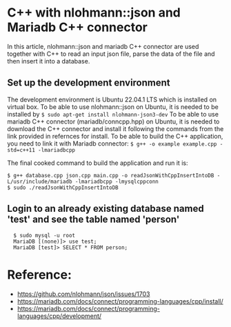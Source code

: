 
# C++ with nlohmann::json and Mariadb C++ connector
In this article, nlohmann::json and mariadb C++ connector are used together with C++ to read an input json file, parse the data of the file and then insert it into a database.
## Set up the development environment
The development environment is Ubuntu 22.04.1 LTS which is installed on virtual box.
To be able to use nlohmann::json on Ubuntu, it is needed to be installed by 
```$ sudo apt-get install nlohmann-json3-dev```
To be able to use mariadb C++ connector (mariadb/conncpp.hpp) on Ubuntu, it is needed to download the C++ connector and install it following the commands from the link provided in refernces for install.
To be able to build the C++ application, you need to link it with Mariadb connector:
``` $ g++ -o example example.cpp -std=c++11 -lmariadbcpp ```

The final cooked command to build the application and run it is:
```
$ g++ database.cpp json.cpp main.cpp -o readJsonWithCppInsertIntoDB -L/usr/include/mariadb -lmariadbcpp -lmysqlcppconn
$ sudo ./readJsonWithCppInsertIntoDB
```

## Login to an already existing database named 'test' and see the table named 'person'
```
  $ sudo mysql -u root
  MariaDB [(none)]> use test;
  MariaDB [test]> SELECT * FROM person;
```





# Reference:
* https://github.com/nlohmann/json/issues/1703
* https://mariadb.com/docs/connect/programming-languages/cpp/install/
* https://mariadb.com/docs/connect/programming-languages/cpp/development/
